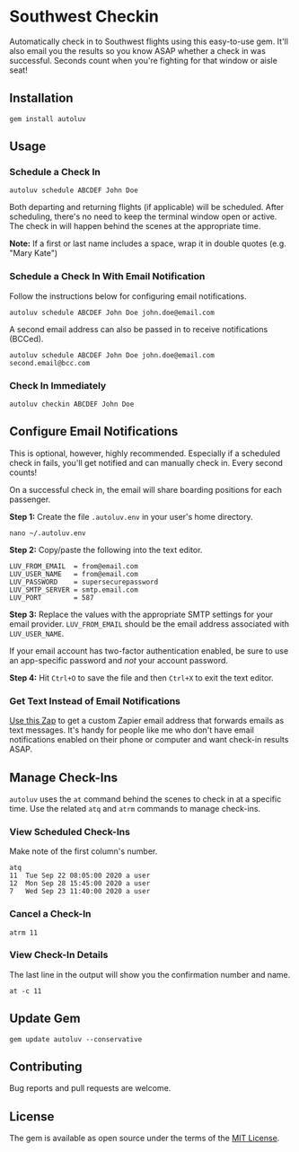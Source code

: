 # Southwest Checkin

Automatically check in to Southwest flights using this easy-to-use gem. It'll also email you the results so you know ASAP whether a check in was successful. Seconds count when you're fighting for that window or aisle seat!

## Installation

    gem install autoluv

## Usage

### Schedule a Check In

    autoluv schedule ABCDEF John Doe

Both departing and returning flights (if applicable) will be scheduled. After scheduling, there's no need to keep the terminal window open or active. The check in will happen behind the scenes at the appropriate time.

**Note:** If a first or last name includes a space, wrap it in double quotes (e.g. "Mary Kate")

### Schedule a Check In With Email Notification

Follow the instructions below for configuring email notifications.

    autoluv schedule ABCDEF John Doe john.doe@email.com

A second email address can also be passed in to receive notifications (BCCed).

    autoluv schedule ABCDEF John Doe john.doe@email.com second.email@bcc.com

### Check In Immediately

    autoluv checkin ABCDEF John Doe

## Configure Email Notifications

This is optional, however, highly recommended. Especially if a scheduled check in fails, you'll get notified and can manually check in. Every second counts!

On a successful check in, the email will share boarding positions for each passenger.

**Step 1:** Create the file `.autoluv.env` in your user's home directory.

    nano ~/.autoluv.env

**Step 2:** Copy/paste the following into the text editor.

```
LUV_FROM_EMAIL  = from@email.com
LUV_USER_NAME   = from@email.com
LUV_PASSWORD    = supersecurepassword
LUV_SMTP_SERVER = smtp.email.com
LUV_PORT        = 587
```

**Step 3:** Replace the values with the appropriate SMTP settings for your email provider. `LUV_FROM_EMAIL` should be the email address associated with `LUV_USER_NAME`.

If your email account has two-factor authentication enabled, be sure to use an app-specific password and *not* your account password.

**Step 4:** Hit `Ctrl+O` to save the file and then `Ctrl+X` to exit the text editor.

### Get Text Instead of Email Notifications

[Use this Zap](https://zapier.com/apps/email/integrations/sms/9241/get-sms-alerts-for-new-email-messages) to get a custom Zapier email address that forwards emails as text messages. It's handy for people like me who don't have email notifications enabled on their phone or computer and want check-in results ASAP.

## Manage Check-Ins

`autoluv` uses the `at` command behind the scenes to check in at a specific time. Use the related `atq` and `atrm` commands to manage check-ins.

### View Scheduled Check-Ins
Make note of the first column's number.

    atq
    11	Tue Sep 22 08:05:00 2020 a user
    12	Mon Sep 28 15:45:00 2020 a user
    7	Wed Sep 23 11:40:00 2020 a user

### Cancel a Check-In

    atrm 11

### View Check-In Details
The last line in the output will show you the confirmation number and name.

    at -c 11

## Update Gem

    gem update autoluv --conservative

## Contributing

Bug reports and pull requests are welcome.

## License

The gem is available as open source under the terms of the [MIT License](https://opensource.org/licenses/MIT).
